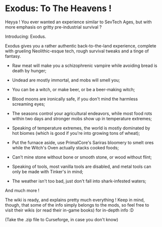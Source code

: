 # Exodus: To The Heavens !
Heyya !
You ever wanted an experience similar to SevTech Ages, but with more emphasis on gritty pre-industrial survival ?

Introducing: Exodus.



Exodus gives you a rather authentic back-to-the-land experience, complete with grueling Neolithic-esque tech, rough survival tweaks
and a tinge of fantasy.

- Raw meat will make you a schizophrenic vampire while avoiding bread is death by hunger;

- Undead are mostly immortal, and mobs will smell you;

- You can be a witch, or make beer, or be a beer-making witch;

- Blood moons are ironically safe, if you don't mind the harmless screaming eyes;

- The seasons control your agricultural endeavors, while most food rots within two days and stronger mobs show up in temperature extremes;

- Speaking of temperature extremes, the world is mostly dominated by hot biomes (which is good if you're into growing tons of wheat);

- Put the furnace aside, use PrimalCore's Sariras bloomery to smelt ores while the Witch's Oven actually stacks cooked foods;

- Can't mine stone without bone or smooth stone, or wood without flint;

- Speaking of tools, most vanilla tools are disabled, and metal tools can only be made with Tinker's in mind;

- The weather isn't too bad, just don't fall into shark-infested waters;

And much more !


The wiki is ready, and explains pretty much everything ! Keep in mind, though, that some of the info simply belongs to the mods, so feel free to visit their wikis (or read their in-game books) for in-depth info :D

(Take the .zip file to Curseforge, in case you don't know)
